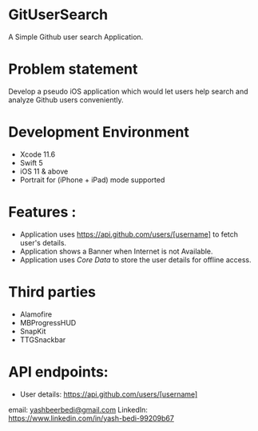 # GitUserSearch

A Simple Github user search Application.

# Problem statement
Develop a pseudo iOS application which would let users help search and analyze Github users conveniently.

# Development Environment
- Xcode 11.6
- Swift 5
- iOS 11 & above
- Portrait for (iPhone + iPad) mode supported
  

# Features : 

- Application uses https://api.github.com/users/[username] to fetch user's details.
- Application shows a Banner when Internet is not Available.
- Application uses *Core Data* to store the user details for offline access.



# Third parties

- Alamofire  
- MBProgressHUD 
- SnapKit
- TTGSnackbar 

# API endpoints:
- User details: https://api.github.com/users/[username]

email: yashbeerbedi@gmail.com LinkedIn: https://www.linkedin.com/in/yash-bedi-99209b67
